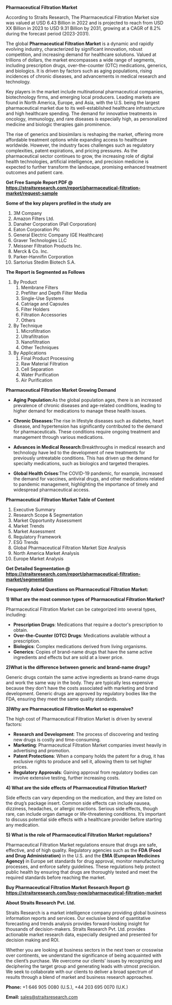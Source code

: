 <p><strong>Pharmaceutical Filtration Market</strong></p>
<p>According to Straits Research, The Pharmaceutical Filtration Market size was valued at USD 6.43 Billion in 2022 and is projected to reach from USD XX Billion in 2023 to USD 9.31 Billion by 2031, growing at a CAGR of 8.2% during the forecast period (2023-2031).</p>
<p>The global <strong>Pharmaceutical Filtration Market</strong> is a dynamic and rapidly evolving industry, characterized by significant innovation, robust competition, and increasing demand for healthcare solutions. Valued at trillions of dollars, the market encompasses a wide range of segments, including prescription drugs, over-the-counter (OTC) medications, generics, and biologics. It is driven by factors such as aging populations, rising incidences of chronic diseases, and advancements in medical research and technology.</p>
<p>Key players in the market include multinational pharmaceutical companies, biotechnology firms, and emerging local producers. Leading markets are found in North America, Europe, and Asia, with the U.S. being the largest pharmaceutical market due to its well-established healthcare infrastructure and high healthcare spending. The demand for innovative treatments in oncology, immunology, and rare diseases is especially high, as personalized medicine and biologic therapies gain prominence.</p>
<p>The rise of generics and biosimilars is reshaping the market, offering more affordable treatment options while expanding access to healthcare worldwide. However, the industry faces challenges such as regulatory complexities, patent expirations, and pricing pressures. As the pharmaceutical sector continues to grow, the increasing role of digital health technologies, artificial intelligence, and precision medicine is expected to further transform the landscape, promising enhanced treatment outcomes and patient care.</p>
<p><strong>Get Free Sample Report PDF @ <a href=https://straitsresearch.com/report/pharmaceutical-filtration-market/request-sample>https://straitsresearch.com/report/pharmaceutical-filtration-market/request-sample</a></strong></p>
<div>
<div><strong>Some of the key players profiled in the study are</strong></div>
</div>
<p><ol>
<li>3M Company</li>
<li>Amazon Filters Ltd.</li>
<li>Danaher Corporation (Pall Corporation)</li>
<li>Eaton Corporation Plc</li>
<li>General Electric Company (GE Healthcare)</li>
<li>Graver Technologies LLC</li>
<li>Meissner Filtration Products Inc.</li>
<li>Merck &amp; Co. Inc.</li>
<li>Parker-Hannifin Corporation</li>
<li>Sartorius Stedim Biotech S.A.</li>
</ol></p>
<p><strong>The Report is Segmented as Follows</strong></p>
<p><ol>
<li>By Product
<ol>
<li>Membrane Filters</li>
<li>Prefilter and Depth Filter Media</li>
<li>Single-Use Systems</li>
<li>Catriage and Capsules</li>
<li>Filter Holders</li>
<li>Filtration Accessories</li>
<li>Others</li>
</ol>
</li>
<li>By Technique
<ol>
<li>Microfiltration</li>
<li>Ultrafiltration</li>
<li>Nanofiltration</li>
<li>Other Techniques</li>
</ol>
</li>
<li>By Applications
<ol>
<li>Final Product Processing</li>
<li>Raw Material Filtration</li>
<li>Cell Separation</li>
<li>Water Purification</li>
<li>Air Purification</li>
</ol>
</li>
</ol></p>
<p><strong>Pharmaceutical Filtration Market Growing Demand</strong></p>
<ul>
<li>
<p><strong><strong>Aging Population</strong>:</strong>As the global population ages, there is an increased prevalence of chronic diseases and age-related conditions, leading to higher demand for medications to manage these health issues.</p>
</li>
<li>
<p><strong>Chronic Diseases:</strong>The rise in lifestyle diseases such as diabetes, heart disease, and hypertension has significantly contributed to the demand for pharmaceuticals. These conditions require ongoing treatment and management through various medications.</p>
</li>
<li>
<p><strong>Advances in Medical Research:</strong>Breakthroughs in medical research and technology have led to the development of new treatments for previously untreatable conditions. This has driven up the demand for specialty medications, such as biologics and targeted therapies.</p>
</li>
<li>
<p><strong>Global Health Crises</strong>:The COVID-19 pandemic, for example, increased the demand for vaccines, antiviral drugs, and other medications related to pandemic management, highlighting the importance of timely and widespread pharmaceutical access.</p>
</li>
</ul>
<p><strong>Pharmaceutical Filtration Market Table of Content</strong></p>
<div>
<ol>
<li>Executive Summary</li>
<li>Research Scope &amp; Segmentation</li>
<li>Market Opportunity Assessment</li>
<li>Market Trends</li>
<li>Market Assessment</li>
<li>Regulatory Framework</li>
<li>ESG Trends</li>
<li>Global Pharmaceutical Filtration Market Size Analysis</li>
<li>North America Market Analysis</li>
<li>Europe Market Analysis</li>
</ol>
</div>
<p><strong>Get Detailed Segmentation @ <a href=https://straitsresearch.com/report/pharmaceutical-filtration-market/segmentation>https://straitsresearch.com/report/pharmaceutical-filtration-market/segmentation</a></strong></p>
<p><strong>Frequently Asked Questions on Pharmaceutical Filtration Market:</strong></p>
<p><strong>1) What are the most common types of Pharmaceutical Filtration Market?</strong></p>
<p>Pharmaceutical Filtration Market can be categorized into several types, including:</p>
<ul>
<li><strong>Prescription Drugs</strong>: Medications that require a doctor's prescription to obtain.</li>
<li><strong>Over-the-Counter (OTC) Drugs</strong>: Medications available without a prescription.</li>
<li><strong>Biologics</strong>: Complex medications derived from living organisms.</li>
<li><strong>Generics</strong>: Copies of brand-name drugs that have the same active ingredients and effects but are sold at a lower price.</li>
</ul>
<p><strong>2)What is the difference between generic and brand-name drugs?</strong></p>
<p>Generic drugs contain the same active ingredients as brand-name drugs and work the same way in the body. They are typically less expensive because they don&rsquo;t have the costs associated with marketing and brand development. Generic drugs are approved by regulatory bodies like the FDA, ensuring they meet the same quality standards.</p>
<p><strong>3)Why are Pharmaceutical Filtration Market so expensive?</strong></p>
<p>The high cost of Pharmaceutical Filtration Market is driven by several factors:</p>
<ul>
<li><strong>Research and Development</strong>: The process of discovering and testing new drugs is costly and time-consuming.</li>
<li><strong>Marketing</strong>: Pharmaceutical Filtration Market companies invest heavily in advertising and promotion.</li>
<li><strong>Patent Protections</strong>: When a company holds the patent for a drug, it has exclusive rights to produce and sell it, allowing them to set higher prices.</li>
<li><strong>Regulatory Approvals</strong>: Gaining approval from regulatory bodies can involve extensive testing, further increasing costs.</li>
</ul>
<p><strong>4) What are the side effects of Pharmaceutical Filtration Market?</strong></p>
<p>Side effects can vary depending on the medication, and they are listed on the drug&rsquo;s package insert. Common side effects can include nausea, dizziness, headaches, or allergic reactions. Serious side effects, though rare, can include organ damage or life-threatening conditions. It&rsquo;s important to discuss potential side effects with a healthcare provider before starting any medication.</p>
<p><strong>5) What is the role of Pharmaceutical Filtration Market regulations?</strong></p>
<p>Pharmaceutical Filtration Market regulations ensure that drugs are safe, effective, and of high quality. Regulatory agencies such as the <strong>FDA (Food and Drug Administration)</strong> in the U.S. and the <strong>EMA (European Medicines Agency)</strong> in Europe set standards for drug approval, monitor manufacturing processes, and enforce safety guidelines. These regulations help protect public health by ensuring that drugs are thoroughly tested and meet the required standards before reaching the market.</p>
<p><strong>Buy Pharmaceutical Filtration Market Research Report @ <a href=https://straitsresearch.com/buy-now/pharmaceutical-filtration-market>https://straitsresearch.com/buy-now/pharmaceutical-filtration-market</a></strong></p>
<p><strong>About Straits Research Pvt. Ltd.</strong></p>
<p>Straits Research is a market intelligence company providing global business information reports and services. Our exclusive blend of quantitative forecasting and trends analysis provides forward-looking insight for thousands of decision-makers. Straits Research Pvt. Ltd. provides actionable market research data, especially designed and presented for decision making and ROI.</p>
<p>Whether you are looking at business sectors in the next town or crosswise over continents, we understand the significance of being acquainted with the client&rsquo;s purchase. We overcome our clients&rsquo; issues by recognizing and deciphering the target group and generating leads with utmost precision. We seek to collaborate with our clients to deliver a broad spectrum of results through a blend of market and business research approaches.</p>
<p><strong>Phone:</strong> +1 646 905 0080 (U.S.), +44 203 695 0070 (U.K.)</p>
<p><strong>Email:</strong> <a href=mailto:sales@straitsresearch.com><u>sales@straitsresearch.com</u></a></p>
